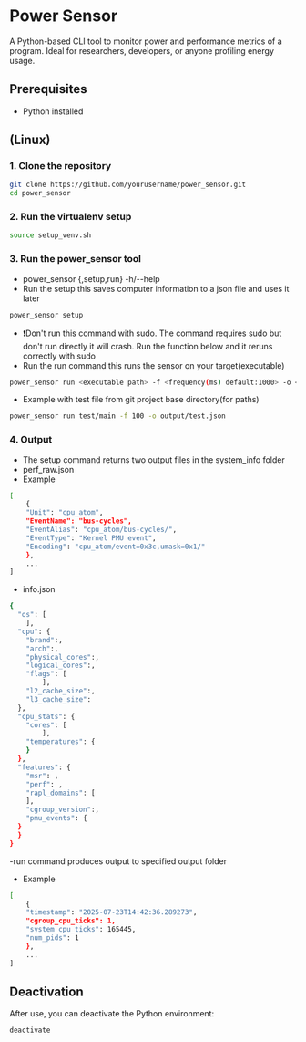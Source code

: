 # Power Sensor

A Python-based CLI tool to monitor power and performance metrics of a program. Ideal for researchers, developers, or anyone profiling energy usage.

## Prerequisites

- Python installed

## (Linux)

### 1. Clone the repository

```bash
git clone https://github.com/yourusername/power_sensor.git
cd power_sensor
```
### 2. Run the virtualenv setup

```bash
source setup_venv.sh
```
### 3. Run the power_sensor tool 
- power_sensor {,setup,run} -h/--help
- Run the setup this saves computer information to a json file and uses it later
```bash
power_sensor setup
```
- ❗️Don't run this command with sudo. The command requires sudo but don't run directly it will crash. Run the function below and it reruns correctly with sudo
- Run the run command this runs the sensor on your target(executable)
```bash
power_sensor run <executable path> -f <frequency(ms) default:1000> -o <output json path>
```
- Example with test file from git project base directory(for paths)
```bash
power_sensor run test/main -f 100 -o output/test.json
```

### 4. Output
- The setup command returns two output files in the system_info folder
- perf_raw.json
- Example
```bash
[
    {
	"Unit": "cpu_atom",
	"EventName": "bus-cycles",
	"EventAlias": "cpu_atom/bus-cycles/",
	"EventType": "Kernel PMU event",
	"Encoding": "cpu_atom/event=0x3c,umask=0x1/"
    },
    ...
]
```
- info.json
```bash
{
  "os": [
    ],
  "cpu": {
    "brand":,
    "arch":,
    "physical_cores":,
    "logical_cores":,
    "flags": [
        ],
    "l2_cache_size":,
    "l3_cache_size":
  },
  "cpu_stats": {
    "cores": [
        ],
    "temperatures": {
    }
  },
  "features": {
    "msr": ,
    "perf": ,
    "rapl_domains": [
    ],
    "cgroup_version":,
    "pmu_events": {
  }
  }
}
```
-run command produces output to specified output folder
- Example
```bash
[
    {
    "timestamp": "2025-07-23T14:42:36.289273",
    "cgroup_cpu_ticks": 1,
    "system_cpu_ticks": 165445,
    "num_pids": 1
    },
    ...
]
```
## Deactivation
After use, you can deactivate the Python environment:
```bash
deactivate
```